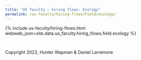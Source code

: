```yaml
---
title: "US faculty — hiring flows: Ecology"
permalink: /us-faculty/hiring-flows/Field/ecology/
---
```


{% include us-faculty/hiring-flows.html webweb_json=site.data.us_faculty.hiring_flows.field.ecology %}

<br>

Copyright 2022, Hunter Wapman & Daniel Larremore